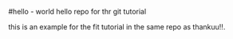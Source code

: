 #hello - world
hello repo for thr git tutorial

this is  an example for the fit tutorial in the same repo as
thankuu!!.